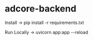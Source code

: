 ﻿# adcore-backend
Install -> pip install -r requirements.txt

Run Locally -> uvicorn app:app --reload
